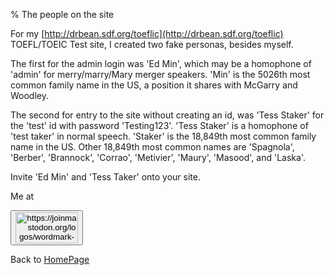 % The people on the site

For my
[http://drbean.sdf.org/toeflic](http://drbean.sdf.org/toeflic)
TOEFL/TOEIC Test site, I created two fake personas, besides myself.

The first for the admin login was 'Ed Min', which may be a homophone of 'admin' for merry/marry/Mary merger speakers. 'Min' is the 5026th most common family name in the US, a position it shares with McGarry and Woodley.

The second for entry to the site without creating an id, was 'Tess Staker' for the 'test' id with password 'Testing123'. 'Tess Staker' is a homophone of 'test taker' in normal speech. 'Staker' is the 18,849th most common family name in the US. Other 18,849th most common names are 'Spagnola', 'Berber', 'Brannock', 'Corrao', 'Metivier', 'Maury', 'Masood', and 'Laska'.

Invite 'Ed Min' and 'Tess Taker' onto your site.

Me at
    <form action='https://mastodon.sdf.org/@drbean'>
    <button type='submit' class='btn'>
    <img src='./mastodon.svg'
        alt='https://joinmastodon.org/logos/wordmark-black-text.svg'
        style='width:100px;height:50px'/>
    </button></form>
    
Back to [HomePage](HomePage.html)
